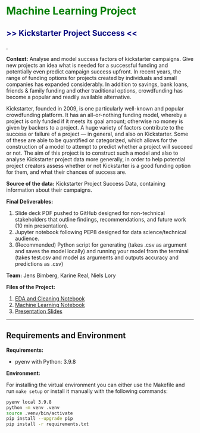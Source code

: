 # <span style="color:green">__Machine Learning Project__


## <span style="color:navy">__>> Kickstarter Project Success <<__

.

**Context:** 
Analyse and model success factors of kickstarter campaigns. Give new projects an idea what is needed for a successful funding and potentially even predict campaign success upfront.
In recent years, the range of funding options for projects created by individuals and small companies has expanded considerably. In addition to savings, bank loans, friends & family funding and other traditional options, crowdfunding has become a popular and readily available alternative.

Kickstarter, founded in 2009, is one particularly well-known and popular crowdfunding platform. It has an all-or-nothing funding model, whereby a project is only funded if it meets its goal amount; otherwise no money is given by backers to a project.
A huge variety of factors contribute to the success or failure of a project — in general, and also on Kickstarter. Some of these are able to be quantified or categorized, which allows for the construction of a model to attempt to predict whether a project will succeed or not. The aim of this project is to construct such a model and also to analyse Kickstarter project data more generally, in order to help potential project creators assess whether or not Kickstarter is a good funding option for them, and what their chances of success are.

**Source of the data:** Kickstarter Project Success Data, containing information about their campaigns.

**Final Deliverables:**
1. Slide deck PDF pushed to GitHub designed for non-technical stakeholders that outline findings, recommendations, and future work (10 min presentation).
2. Jupyter notebook following PEP8 designed for data science/technical audience.
3. (Recommended) Python script for generating (takes .csv as argument and saves the model locally) and running your model from the terminal (takes test.csv and model as arguments and outputs accuracy and predictions as .csv)

**Team:** Jens Bimberg, Karine Real, Niels Lory

**Files of the Project:**
1. [EDA and Cleaning Notebook](ml_project_kickstarter/EDA-and-Cleaning.ipynb)
2. [Machine Learning Notebook](ml_project_kickstarter/ML_Kickstarter.ipynb)
3. [Presentation Slides](ml_project_kickstarter/Presentation_Kickstarter_ML_Jan23.pdf)

---
## **Requirements and Environment**


**Requirements:**
- pyenv with Python: 3.9.8

**Environment:**

For installing the virtual environment you can either use the Makefile and run `make setup` or install it manually with the following commands: 

```Bash
pyenv local 3.9.8
python -m venv .venv
source .venv/bin/activate
pip install --upgrade pip
pip install -r requirements.txt
```